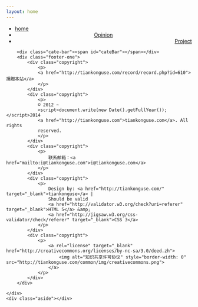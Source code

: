 ```yaml
---
layout: home
---
```


<div class="index-content blog">
    <div class="section">
        <ul class="artical-cate">
            <li class="on"><a href="/"><span>home</span></a></li>
            <li style="text-align:center"><a href="/opinion"><span>Opinion</span></a></li>
            <li style="text-align:right"><a href="/project"><span>Project</span></a></li>
        </ul>
        
        <div class="cate-bar"><span id="cateBar"></span></div>
        <div class="footer-one">
            <div class="copyright">
                <p>
                <a href="http://tiankonguse.com/record/record.php?id=610">捐赠本站</a>
                </p>
            </div>
            <div class="copyright">
                <p> 
                © 2012 ~
                <script>document.write(new Date().getFullYear());</script>2014
                <a href="http://tiankonguse.com">tiankonguse.com</a>. All rights
                reserved.
                </p>
            </div>
            <div class="copyright">
                <p>
                    联系邮箱：<a href="mailto:i@tiankonguse.com">i@tiankonguse.com</a>
                </p>
            </div>
            <div class="copyright">
                <p>
                    Design by: <a href="http://tiankonguse.com/" target="_blank">tiankonguse</a> |
                    Should be valid
                    <a href="http://validator.w3.org/check?uri=referer" target="_blank">HTML 5</a> &amp;
                    <a href="http://jigsaw.w3.org/css-validator/check/referer" target="_blank">CSS 3</a>
                </p>
            </div>
            <div class="copyright">
                <p>
                    <a rel="license" target="_blank" href="http://creativecommons.org/licenses/by-nc-sa/3.0/deed.zh">
                        <img alt="知识共享许可协议" style="border-width: 0" src="http://tiankonguse.com/common/img/creativecommons.png"> 
                    </a>
                </p>
            </div>
        </div>
        
    </div>
    <div class="aside"></div>
</div>


